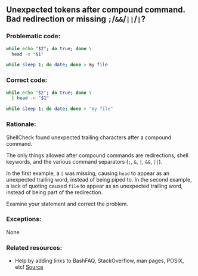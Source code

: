 ## Unexpected tokens after compound command. Bad redirection or missing `;`/`&&`/`||`/`|`?

### Problematic code:

```sh
while echo "$2"; do true; done \
  head -n "$1"

while sleep 1; do date; done > my file
```

### Correct code:

```sh
while echo "$2"; do true; done \
  | head -n "$1"

while sleep 1; do date; done > "my file"
```
### Rationale:

ShellCheck found unexpected trailing characters after a compound command.

The only things allowed after compound commands are redirections, shell keywords, and the various command separators (`;`, `&`, `|`, `&&`, `||`).

In the first example, a `|` was missing, causing `head` to appear as an unexpected trailing word, instead of being piped to. In the second example, a lack of quoting caused `file` to appear as an unexpected trailing word, instead of being part of the redirection.

Examine your statement and correct the problem.

### Exceptions:

None

### Related resources:

* Help by adding links to BashFAQ, StackOverflow, man pages, POSIX, etc!
[Source](https://github.com/koalaman/shellcheck/wiki/SC1141)

